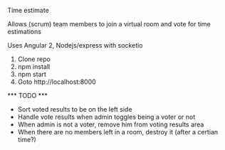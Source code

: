 Time estimate

Allows (scrum) team members to join a virtual room and vote for time estimations

Uses Angular 2, Nodejs/express with socketio

1. Clone repo
2. npm install
3. npm start
4. Goto http://localhost:8000

*** TODO ***
- Sort voted results to be on the left side
- Handle vote results when admin toggles being a voter or not
- When admin is not a voter, remove him from voting results area
- When there are no members left in a room, destroy it (after a certian time?)
